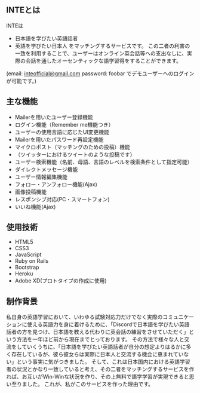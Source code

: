 ## INTEとは

INTEは
- 日本語を学びたい英語話者
- 英語を学びたい日本人
をマッチングするサービスです。
  この二者の利害の一致を利用することで、ユーザーはオンライン英会話等への支出なしに、実際の会話を通したオーセンティックな語学習得をすることができます。
  
(email: inteofficial@gmail.com  password: foobar  でデモユーザーへのログインが可能です。)

## 主な機能
- Mailerを用いたユーザー登録機能
- ログイン機能（Remember me機能つき）
- ユーザーの使用言語に応じたUI変更機能
- Mailerを用いたパスワード再設定機能
- マイクロポスト（マッチングのための投稿）機能
- （ツイッターにおけるツイートのような投稿です）
- ユーザー検索機能（名前、母語、言語のレベルを検索条件として指定可能）
- ダイレクトメッセージ機能
- ユーザー情報編集機能
- フォロー・アンフォロー機能(Ajax)
- 画像投稿機能
- レスポンシブ対応(PC・スマートフォン)
- いいね機能(Ajax)

## 使用技術
- HTML5  
- CSS3  
- JavaScript  
- Ruby on Rails  
- Bootstrap  
- Heroku
- Adobe XD(プロトタイプの作成に使用)

## 制作背景
私自身の英語学習において、いわゆる試験対応力だけでなく実際のコミュニケーションに使える英語力を身に着けるために、「Discordで日本語を学びたい英語話者の方を見つけ、日本語を教える代わりに英会話の練習をさせていただく」という方法を一年ほど前から現在までとっております。  その方法で様々な人と交流をしていくうちに、「日本語を学びたい英語話者が自分の想定よりはるかに多く存在しているが、彼ら彼女らは実際に日本人と交流する機会に恵まれていない」という事実に気がつきました。  そして、これは日本国内における英語学習者の状況とかなり一致していると考え、その二者をマッチングするサービスを作れば、お互いがWin-Winな状況を作り、その上無料で語学学習が実現できると思い至りました。  これが、私がこのサービスを作った理由です。

